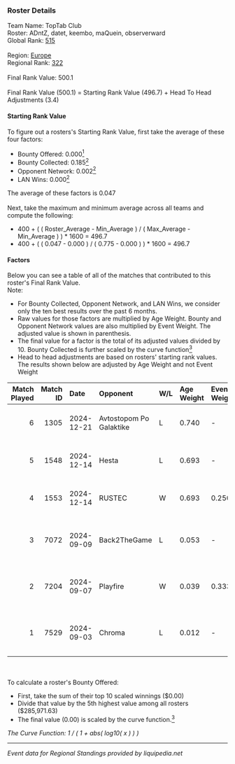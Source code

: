### Roster Details<br />
Team Name: TopTab Club<br />
Roster: ADntZ, datet, keembo, maQuein, observerward<br />
Global Rank: [515](../../standings_global_2025_02_28.md)<br />
<br />
Region: [Europe]( ../../standings_europe_2025_02_28.md)<br />
Regional Rank: [322]( ../../standings_europe_2025_02_28.md)<br />
<br />
Final Rank Value:  500.1<br />
<br />
Final Rank Value (500.1) = Starting Rank Value (496.7) + Head To Head Adjustments (3.4)<br />

#### Starting Rank Value<br />
To figure out a rosters's Starting Rank Value, first take the average of these four factors:<br />
- Bounty Offered: 0.000[<sup>1</sup>](#table2)
- Bounty Collected: 0.185[<sup>2</sup>](#table1)
- Opponent Network: 0.002[<sup>2</sup>](#table1)
- LAN Wins: 0.000[<sup>2</sup>](#table1)

The average of these factors is 0.047<br />
<br />
Next, take the maximum and minimum average across all teams and compute the following:<br />
- 400 + ( ( Roster_Average - Min_Average ) / ( Max_Average - Min_Average ) ) * 1600 = 496.7
- 400 + ( ( 0.047 - 0.000 ) / ( 0.775 - 0.000 ) ) * 1600 = 496.7


#### Factors<br />
Below you can see a table of all of the matches that contributed to this roster's Final Rank Value.<br />
Note:<br />

- For Bounty Collected, Opponent Network, and LAN Wins, we consider only the ten best results over the past 6 months.
- Raw values for those factors are multiplied by Age Weight. Bounty and Opponent Network values are also multiplied by Event Weight. The adjusted value is shown in parenthesis.
- The final value for a factor is the total of its adjusted values divided by 10. Bounty Collected is further scaled by the curve function[<sup>3</sup>](#curveFunction)
- Head to head adjustments are based on rosters' starting rank values. The results shown below are adjusted by Age Weight and not Event Weight
<span id="table1"></span><br />


| Match Played | Match ID | Date       | Opponent                | W/L | Age Weight | Event Weight | Bounty Collected | Opponent Network | LAN Wins  | H2H Adj. | Roster                                       |
| -: | -: | :- | :- | :- | :- | :- | :- | :- | :- | -: | :- |
|            6 |     1305 | 2024-12-21 | Avtostopom Po Galaktike | L   | 0.740      | -            | -                | -                | -         |    -7.58 | ADntZ, datet, keembo, maQuein, observerward  |
|            5 |     1548 | 2024-12-14 | Hesta                   | L   | 0.693      | -            | -                | -                | -         |    -4.76 | ADntZ, feetje, keembo, maQuein, observerward |
|            4 |     1553 | 2024-12-14 | RUSTEC                  | W   | 0.693      | 0.250        | 0.002 (0.000)    | 0.109 (0.019)    | 0 (0.000) |    15.49 | ADntZ, feetje, keembo, maQuein, observerward |
|            3 |     7072 | 2024-09-09 | Back2TheGame            | L   | 0.053      | -            | -                | -                | -         |    -0.31 | ADntZ, keembo, maQuein, observerward, rezn9  |
|            2 |     7204 | 2024-09-07 | Playfire                | W   | 0.039      | 0.333        | 0.001 (0.000)    | 0.000 (0.000)    | 0 (0.000) |     0.67 | ADntZ, keembo, maQuein, observerward, rezn9  |
|            1 |     7529 | 2024-09-03 | Chroma                  | L   | 0.012      | -            | -                | -                | -         |    -0.09 | ADntZ, keembo, maQuein, observerward, rezn9  |

<br />
<span id="table2"></span><br />
To calculate a roster's Bounty Offered:<br />

- First, take the sum of their top 10 scaled winnings ($0.00)
- Divide that value by the 5th highest value among all rosters ($285,971.63)
- The final value (0.00) is scaled by the curve function.[<sup>3</sup>](#curveFunction)

<span id="curveFunction"></span>_The Curve Function: 1 / ( 1 + abs( log10( x ) ) )_<br />

---
_Event data for Regional Standings provided by liquipedia.net_<br />
